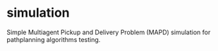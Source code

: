 # simulation

Simple Multiagent Pickup and Delivery Problem (MAPD) simulation for pathplanning algorithms testing.
